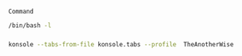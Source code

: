 `Command`

```bash
/bin/bash -l
```

###

```bash
konsole --tabs-from-file konsole.tabs --profile  TheAnotherWise
```
